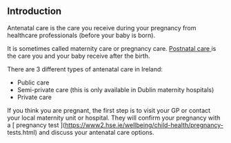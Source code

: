 ##  Introduction

Antenatal care is the care you receive during your pregnancy from healthcare
professionals (before your baby is born).

It is sometimes called maternity care or pregnancy care. [ Postnatal care
](/en/birth-family-relationships/after-your-baby-is-born/postnatal-care/) is
the care you and your baby receive after the birth.

There are 3 different types of antenatal care in Ireland:

  * Public care 
  * Semi-private care (this is only available in Dublin maternity hospitals) 
  * Private care 

If you think you are pregnant, the first step is to visit your GP or contact
your local maternity unit or hospital. They will confirm your pregnancy with a
[ pregnancy test ](https://www2.hse.ie/wellbeing/child-health/pregnancy-
tests.html) and discuss your antenatal care options.  
